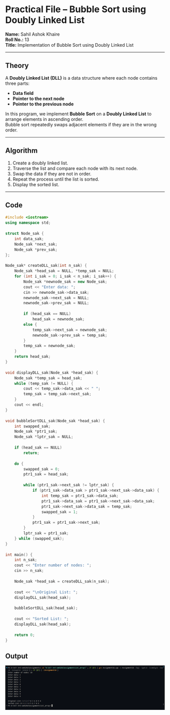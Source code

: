 # Practical File – Bubble Sort using Doubly Linked List  

**Name:** Sahil Ashok Khaire  
**Roll No.:** 13  
**Title:** Implementation of Bubble Sort using Doubly Linked List  

---

## Theory  

A **Doubly Linked List (DLL)** is a data structure where each node contains three parts:  
- **Data field**  
- **Pointer to the next node**  
- **Pointer to the previous node**  

In this program, we implement **Bubble Sort** on a **Doubly Linked List** to arrange elements in ascending order.  
Bubble sort repeatedly swaps adjacent elements if they are in the wrong order.

---

## Algorithm  

1. Create a doubly linked list.  
2. Traverse the list and compare each node with its next node.  
3. Swap the data if they are not in order.  
4. Repeat the process until the list is sorted.  
5. Display the sorted list.

---

## Code  

```cpp
#include <iostream>
using namespace std;

struct Node_sak {
    int data_sak;
    Node_sak *next_sak;
    Node_sak *prev_sak;
};

Node_sak* createDLL_sak(int n_sak) {
    Node_sak *head_sak = NULL, *temp_sak = NULL;
    for (int i_sak = 0; i_sak < n_sak; i_sak++) {
        Node_sak *newnode_sak = new Node_sak;
        cout << "Enter data: ";
        cin >> newnode_sak->data_sak;
        newnode_sak->next_sak = NULL;
        newnode_sak->prev_sak = NULL;

        if (head_sak == NULL)
            head_sak = newnode_sak;
        else {
            temp_sak->next_sak = newnode_sak;
            newnode_sak->prev_sak = temp_sak;
        }
        temp_sak = newnode_sak;
    }
    return head_sak;
}

void displayDLL_sak(Node_sak *head_sak) {
    Node_sak *temp_sak = head_sak;
    while (temp_sak != NULL) {
        cout << temp_sak->data_sak << " ";
        temp_sak = temp_sak->next_sak;
    }
    cout << endl;
}

void bubbleSortDLL_sak(Node_sak *head_sak) {
    int swapped_sak;
    Node_sak *ptr1_sak;
    Node_sak *lptr_sak = NULL;

    if (head_sak == NULL)
        return;

    do {
        swapped_sak = 0;
        ptr1_sak = head_sak;

        while (ptr1_sak->next_sak != lptr_sak) {
            if (ptr1_sak->data_sak > ptr1_sak->next_sak->data_sak) {
                int temp_sak = ptr1_sak->data_sak;
                ptr1_sak->data_sak = ptr1_sak->next_sak->data_sak;
                ptr1_sak->next_sak->data_sak = temp_sak;
                swapped_sak = 1;
            }
            ptr1_sak = ptr1_sak->next_sak;
        }
        lptr_sak = ptr1_sak;
    } while (swapped_sak);
}

int main() {
    int n_sak;
    cout << "Enter number of nodes: ";
    cin >> n_sak;

    Node_sak *head_sak = createDLL_sak(n_sak);

    cout << "\nOriginal List: ";
    displayDLL_sak(head_sak);

    bubbleSortDLL_sak(head_sak);

    cout << "Sorted List: ";
    displayDLL_sak(head_sak);

    return 0;
}
```

## Output
![Alt text](./Assignment18.png)